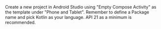 Create a new project in Android Studio using "Empty Compose Activity" as the template under "Phone and Tablet". Remember to define a Package name and pick Kotlin as your language. API 21 as a minimum is recommended.

